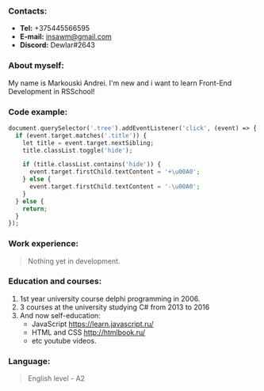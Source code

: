 ### Contacts:
+ **Tel:** +375445566595
+ **E-mail:** insawm@gmail.com
+ **Discord:** Dewlar#2643

### About myself:
My name is Markouski Andrei. I'm new and i want to learn Front-End Development in RSSchool!

### Code example:

```php
document.querySelector('.tree').addEventListener('click', (event) => {
  if (event.target.matches('.title')) {
    let title = event.target.nextSibling;
    title.classList.toggle('hide');

    if (title.classList.contains('hide')) {
      event.target.firstChild.textContent = '+\u00A0';
    } else {
      event.target.firstChild.textContent = '-\u00A0';
    }
  } else {
    return;
  }
});
```

### Work experience:
> Nothing yet in development.

### Education and courses:
1. 1st year university course delphi programming in 2006.
2. 3 courses at the university studying C# from 2013 to 2016
3. And now self-education:
    + JavaScript https://learn.javascript.ru/
    + HTML and CSS http://htmlbook.ru/
    + etc youtube videos.

### Language:
> English level - A2
